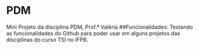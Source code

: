 # PDM
Mini Projeto da disciplina PDM, Prof.ª Valéria
##Funcionalidades:
Testando as funcionalidades do Github para poder usar em alguns projetos das disciplinas do curso TSI no IFPB.
